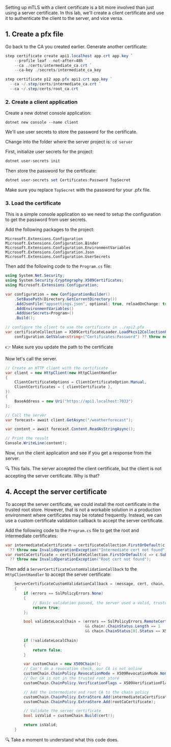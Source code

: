 
Setting up mTLS with a client certificate is a bit more involved than just using a server certificate. In this lab, we'll create a client certificate and use it to authenticate the client to the server, and vice versa.

## 1. Create a pfx file

Go back to the CA you created earlier. Generate another certificate:

```powershell
step certificate create api1.localhost app.crt app.key `
    --profile leaf --not-after=48h `
    --ca ./certs/intermediate_ca.crt `
    --ca-key ./secrets/intermediate_ca_key
```

```powershell
step certificate p12 app.pfx api1.crt app.key `
  --ca ~/.step/certs/intermediate_ca.crt `
  --ca ~/.step/certs/root_ca.crt
```

### 2. Create a client application

Create a new dotnet console application:
```
dotnet new console --name client
```

We'll use user secrets to store the password for the certificate.

Change into the folder where the server project is: `cd server`

First, initialize user secrets for the project:
```powershell
dotnet user-secrets init
```
Then store the password for the certificate:
```powershell
dotnet user-secrets set Certificates:Password TopSecret
```
Make sure you replace `TopSecret` with the password for your .pfx file.

### 3. Load the certificate

This is a simple console application so we need to setup the configuration to get the password from user secrets.

Add the following packages to the project:
```
Microsoft.Extensions.Configuration
Microsoft.Extensions.Configuration.Binder
Microsoft.Extensions.Configuration.EnvironmentVariables
Microsoft.Extensions.Configuration.Json
Microsoft.Extensions.Configuration.UserSecrets
```
 
Then add the following code to the `Program.cs` file:

```csharp
using System.Net.Security;
using System.Security.Cryptography.X509Certificates;
using Microsoft.Extensions.Configuration;

var configuration = new ConfigurationBuilder()
    .SetBasePath(Directory.GetCurrentDirectory())
    .AddJsonFile("appsettings.json", optional: true, reloadOnChange: true)
    .AddEnvironmentVariables()
    .AddUserSecrets<Program>()
    .Build();

// configure the client to use the certificate in ../api2.pfx
var certificateCollection = X509CertificateLoader.LoadPkcs12CollectionFromFile("path_to/app.pfx", 
    configuration.GetValue<string>("Certificates:Password") ?? throw new InvalidOperationException("Setting Certificates:Password not found in configuration"));
```

👉️ Make sure you update the path to the certificate

Now let's call the server.

```csharp
// Create an HTTP client with the certificate
var client = new HttpClient(new HttpClientHandler
{
    ClientCertificateOptions = ClientCertificateOption.Manual,
    ClientCertificates = { clientCertificate },
})
{
    BaseAddress = new Uri("https://api1.localhost:7033")
};

// Call the server
var forecast= await client.GetAsync("/weatherforecast");

var content = await forecast.Content.ReadAsStringAsync();

// Print the result
Console.WriteLine(content);
```

Now, run the client application and see if you get a response from the server.

🔍️ This fails. The server accepted the client certificate, but the client is not accepting the server certificate. Why is that?

## 4. Accept the server certificate

To accept the server certificate, we could install the root certificate in the trusted root store. However, that is not a workable solution in a production environment where certificates may be rotated frequently.
Instead, we can use a custom certificate validation callback to accept the server certificate.

Add the following code to the `Program.cs` file to get the root and intermediate certificates:

```csharp
var intermediateCaCertificate = certificateCollection.FirstOrDefault(c => c.Subject.Contains("Intermediate")) 
  ?? throw new InvalidOperationException("Intermediate cert not found");
var rootCaCertificate = certificateCollection.FirstOrDefault(c => c.Subject.Contains("Root")) 
  ?? throw new InvalidOperationException("Root cert not found");
```

Then add a `ServerCertificateCustomValidationCallback` to the `HttpClientHandler` to accept the server certificate:

```csharp
    ServerCertificateCustomValidationCallback = (message, cert, chain, errors) =>
    {
        if (errors == SslPolicyErrors.None)
        {
            // Basic validation passed, the server used a valid, trusted certificate
            return true;
        };

        bool validateLocalChain = (errors == SslPolicyErrors.RemoteCertificateChainErrors
                                   && chain!.ChainStatus.Length == 1
                                   && chain.ChainStatus[0].Status == X509ChainStatusFlags.PartialChain);
        
        if (!validateLocalChain)
        {
            return false;
        }

        var customChain = new X509Chain();
        // Can't do a revocation check, our CA is not online
        customChain.ChainPolicy.RevocationMode = X509RevocationMode.NoCheck;
        // Our CA is not in the trusted root store
        customChain.ChainPolicy.VerificationFlags = X509VerificationFlags.AllowUnknownCertificateAuthority;

        // Add the intermediate and root CA to the chain policy
        customChain.ChainPolicy.ExtraStore.Add(intermediateCaCertificate);
        customChain.ChainPolicy.ExtraStore.Add(rootCaCertificate);

        // Validate the server certificate
        bool isValid = customChain.Build(cert!);

        return isValid;
    }
```

🔍️ Take a moment to understand what this code does.